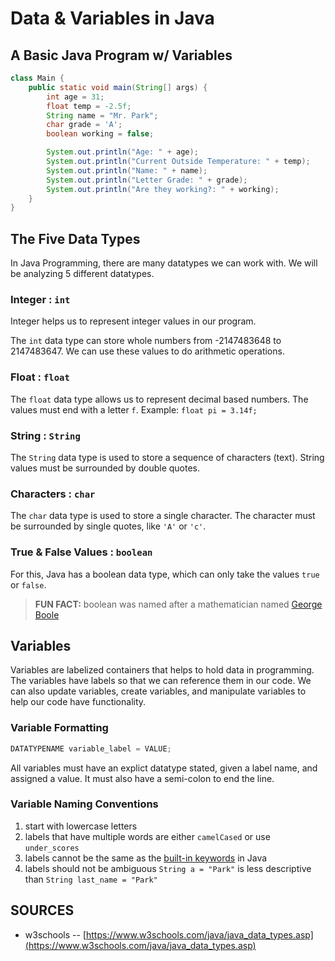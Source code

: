 # Data & Variables in Java
## A Basic Java Program w/ Variables
```java
class Main {
    public static void main(String[] args) {
        int age = 31;
        float temp = -2.5f;
        String name = "Mr. Park";
        char grade = 'A';
        boolean working = false;

        System.out.println("Age: " + age);
        System.out.println("Current Outside Temperature: " + temp);
        System.out.println("Name: " + name);
        System.out.println("Letter Grade: " + grade);
        System.out.println("Are they working?: " + working);
    }
}
```
## The Five Data Types
In Java Programming, there are many datatypes we can work with. We will be analyzing 5 different datatypes.

### Integer : ```int```
Integer helps us to represent integer values in our program. 

The ```int``` data type can store whole numbers from -2147483648 to 2147483647. We can use these values to do arithmetic operations.

### Float : ```float```

The ```float``` data type allows us to represent decimal based numbers. The values must end with a letter ```f```. Example: ```float pi = 3.14f;```

### String : ```String```
The ```String``` data type is used to store a sequence of characters (text). String values must be surrounded by double quotes.

### Characters : ```char```
The ```char``` data type is used to store a single character. The character must be surrounded by single quotes, like ```'A'``` or ```'c'```.

### True & False Values : ```boolean```

For this, Java has a boolean data type, which can only take the values ```true``` or ```false```.

> __FUN FACT:__ boolean was named after a mathematician named [George Boole](https://en.wikipedia.org/wiki/George_Boole)

## Variables

Variables are labelized containers that helps to hold data in programming. The variables have labels so that we can reference them in our code. We can also update variables, create variables, and manipulate variables to help our code have functionality.

### Variable Formatting
```java
DATATYPENAME variable_label = VALUE;
```

All variables must have an explict datatype stated, given a label name, and assigned a value. It must also have a semi-colon to end the line.

### Variable Naming Conventions
1. start with lowercase letters
2. labels that have multiple words are either ```camelCased``` or use ```under_scores```
3. labels cannot be the same as the [built-in keywords](https://docs.oracle.com/javase/tutorial/java/nutsandbolts/_keywords.html) in Java
4. labels should not be ambiguous ```String a = "Park"``` is less descriptive than ```String last_name = "Park"```

## SOURCES
- w3schools -- [https://www.w3schools.com/java/java_data_types.asp](https://www.w3schools.com/java/java_data_types.asp)